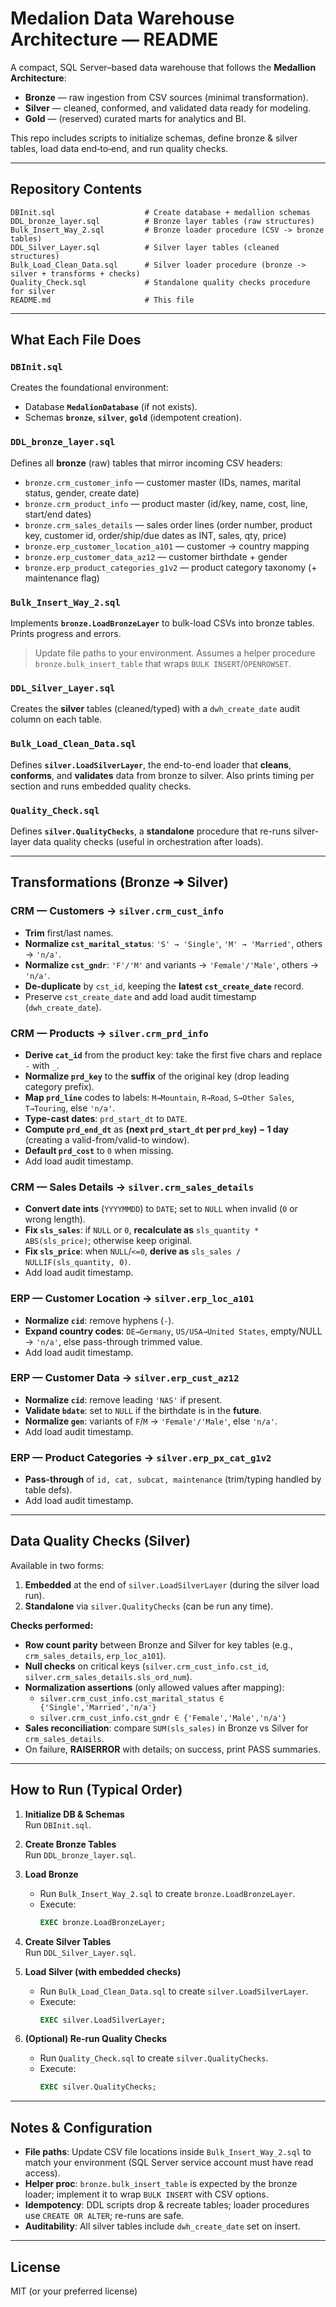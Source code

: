 
# Medalion Data Warehouse Architecture — README

A compact, SQL Server–based data warehouse that follows the **Medallion Architecture**:

- **Bronze** — raw ingestion from CSV sources (minimal transformation).
- **Silver** — cleaned, conformed, and validated data ready for modeling.
- **Gold** — (reserved) curated marts for analytics and BI.

This repo includes scripts to initialize schemas, define bronze & silver tables, load data end‑to‑end, and run quality checks.

---

## Repository Contents

```
DBInit.sql                    # Create database + medallion schemas
DDL_bronze_layer.sql          # Bronze layer tables (raw structures)
Bulk_Insert_Way_2.sql         # Bronze loader procedure (CSV -> bronze tables)
DDL_Silver_Layer.sql          # Silver layer tables (cleaned structures)
Bulk_Load_Clean_Data.sql      # Silver loader procedure (bronze -> silver + transforms + checks)
Quality_Check.sql             # Standalone quality checks procedure for silver
README.md                     # This file
```

---

## What Each File Does

### `DBInit.sql`
Creates the foundational environment:
- Database **`MedalionDatabase`** (if not exists).
- Schemas **`bronze`**, **`silver`**, **`gold`** (idempotent creation).

### `DDL_bronze_layer.sql`
Defines all **bronze** (raw) tables that mirror incoming CSV headers:
- `bronze.crm_customer_info` — customer master (IDs, names, marital status, gender, create date)
- `bronze.crm_product_info` — product master (id/key, name, cost, line, start/end dates)
- `bronze.crm_sales_details` — sales order lines (order number, product key, customer id, order/ship/due dates as INT, sales, qty, price)
- `bronze.erp_customer_location_a101` — customer → country mapping
- `bronze.erp_customer_data_az12` — customer birthdate + gender
- `bronze.erp_product_categories_g1v2` — product category taxonomy (+ maintenance flag)

### `Bulk_Insert_Way_2.sql`
Implements **`bronze.LoadBronzeLayer`** to bulk-load CSVs into bronze tables. Prints progress and errors.  
> Update file paths to your environment. Assumes a helper procedure `bronze.bulk_insert_table` that wraps `BULK INSERT`/`OPENROWSET`.

### `DDL_Silver_Layer.sql`
Creates the **silver** tables (cleaned/typed) with a `dwh_create_date` audit column on each table.

### `Bulk_Load_Clean_Data.sql`
Defines **`silver.LoadSilverLayer`**, the end-to-end loader that **cleans**, **conforms**, and **validates** data from bronze to silver. Also prints timing per section and runs embedded quality checks.

### `Quality_Check.sql`
Defines **`silver.QualityChecks`**, a **standalone** procedure that re-runs silver-layer data quality checks (useful in orchestration after loads).

---

## Transformations (Bronze ➜ Silver)

### CRM — Customers → `silver.crm_cust_info`
- **Trim** first/last names.  
- **Normalize `cst_marital_status`**: `'S' → 'Single'`, `'M' → 'Married'`, others → `'n/a'`.  
- **Normalize `cst_gndr`**: `'F'/'M'` and variants → `'Female'/'Male'`, others → `'n/a'`.  
- **De-duplicate** by `cst_id`, keeping the **latest `cst_create_date`** record.  
- Preserve `cst_create_date` and add load audit timestamp (`dwh_create_date`).

### CRM — Products → `silver.crm_prd_info`
- **Derive `cat_id`** from the product key: take the first five chars and replace `-` with `_`.  
- **Normalize `prd_key`** to the **suffix** of the original key (drop leading category prefix).  
- **Map `prd_line`** codes to labels: `M→Mountain`, `R→Road`, `S→Other Sales`, `T→Touring`, else `'n/a'`.  
- **Type-cast dates**: `prd_start_dt` to `DATE`.  
- **Compute `prd_end_dt`** as **(next `prd_start_dt` per `prd_key`) − 1 day** (creating a valid-from/valid-to window).  
- **Default `prd_cost`** to `0` when missing.  
- Add load audit timestamp.

### CRM — Sales Details → `silver.crm_sales_details`
- **Convert date ints** (`YYYYMMDD`) to `DATE`; set to `NULL` when invalid (`0` or wrong length).  
- **Fix `sls_sales`**: if `NULL` or `0`, **recalculate as** `sls_quantity * ABS(sls_price)`; otherwise keep original.  
- **Fix `sls_price`**: when `NULL`/`<=0`, **derive as** `sls_sales / NULLIF(sls_quantity, 0)`.  
- Add load audit timestamp.

### ERP — Customer Location → `silver.erp_loc_a101`
- **Normalize `cid`**: remove hyphens (`-`).  
- **Expand country codes**: `DE→Germany`, `US/USA→United States`, empty/NULL → `'n/a'`, else pass-through trimmed value.  
- Add load audit timestamp.

### ERP — Customer Data → `silver.erp_cust_az12`
- **Normalize `cid`**: remove leading `'NAS'` if present.  
- **Validate `bdate`**: set to `NULL` if the birthdate is in the **future**.  
- **Normalize `gen`**: variants of `F`/`M` → `'Female'/'Male'`, else `'n/a'`.  
- Add load audit timestamp.

### ERP — Product Categories → `silver.erp_px_cat_g1v2`
- **Pass-through** of `id, cat, subcat, maintenance` (trim/typing handled by table defs).  
- Add load audit timestamp.

---

## Data Quality Checks (Silver)

Available in two forms:
1) **Embedded** at the end of `silver.LoadSilverLayer` (during the silver load run).  
2) **Standalone** via `silver.QualityChecks` (can be run any time).

**Checks performed:**
- **Row count parity** between Bronze and Silver for key tables (e.g., `crm_sales_details`, `erp_loc_a101`).  
- **Null checks** on critical keys (`silver.crm_cust_info.cst_id`, `silver.crm_sales_details.sls_ord_num`).  
- **Normalization assertions** (only allowed values after mapping):  
  - `silver.crm_cust_info.cst_marital_status ∈ {'Single','Married','n/a'}`  
  - `silver.crm_cust_info.cst_gndr ∈ {'Female','Male','n/a'}`  
- **Sales reconciliation**: compare `SUM(sls_sales)` in Bronze vs Silver for `crm_sales_details`.  
- On failure, **RAISERROR** with details; on success, print PASS summaries.

---

## How to Run (Typical Order)

1. **Initialize DB & Schemas**  
   Run `DBInit.sql`.

2. **Create Bronze Tables**  
   Run `DDL_bronze_layer.sql`.

3. **Load Bronze**  
   - Run `Bulk_Insert_Way_2.sql` to create `bronze.LoadBronzeLayer`.
   - Execute:
     ```sql
     EXEC bronze.LoadBronzeLayer;
     ```

4. **Create Silver Tables**  
   Run `DDL_Silver_Layer.sql`.

5. **Load Silver (with embedded checks)**  
   - Run `Bulk_Load_Clean_Data.sql` to create `silver.LoadSilverLayer`.
   - Execute:
     ```sql
     EXEC silver.LoadSilverLayer;
     ```

6. **(Optional) Re-run Quality Checks**  
   - Run `Quality_Check.sql` to create `silver.QualityChecks`.
   - Execute:
     ```sql
     EXEC silver.QualityChecks;
     ```

---

## Notes & Configuration

- **File paths**: Update CSV file locations inside `Bulk_Insert_Way_2.sql` to match your environment (SQL Server service account must have read access).  
- **Helper proc**: `bronze.bulk_insert_table` is expected by the bronze loader; implement it to wrap `BULK INSERT` with CSV options.  
- **Idempotency**: DDL scripts drop & recreate tables; loader procedures use `CREATE OR ALTER`; re-runs are safe.  
- **Auditability**: All silver tables include `dwh_create_date` set on insert.

---

## License
MIT (or your preferred license)
